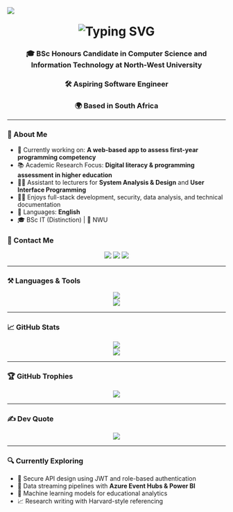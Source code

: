 <img align="left" src="https://visitor-badge.laobi.icu/badge?page_id=salimsofinia&right_color=seagreen"/>

<h1 align="center">
  <img src="https://readme-typing-svg.herokuapp.com?font=Fira+Code&size=30&duration=4000&pause=1000&center=true&vCenter=true&width=600&lines=Hi+There!+I'm+Salim+👋;Welcome+to+my+GitHub+profile!;" alt="Typing SVG">
</h1>

<h3 align="center">
🎓 BSc Honours Candidate in Computer Science and Information Technology at North-West University  
</h3>
<h3 align="center">
🛠️ Aspiring Software Engineer 
</h3>
<h3 align="center">
🌍 Based in South Africa
</h3>

---

### 🧠 About Me

- 🔭 Currently working on: **A web-based app to assess first-year programming competency**
- 📚 Academic Research Focus: **Digital literacy & programming assessment in higher education**
- 🧑‍🏫 Assistant to lecturers for **System Analysis & Design** and **User Interface Programming**
- 👨‍💻 Enjoys full-stack development, security, data analysis, and technical documentation
- 💬 Languages: **English**
- 🎓 BSc IT (Distinction) | 📍 NWU

### 💼 Contact Me

<div align="center">
  <a href="mailto:salimsofinia01719@gmail.com"><img src="https://skillicons.dev/icons?i=gmail" /></a>
  <a href="https://www.linkedin.com/in/salimsofinia"><img src="https://skillicons.dev/icons?i=linkedin" /></a>
  <a href="https://github.com/salimsofinia"><img src="https://skillicons.dev/icons?i=github" /></a>
</div>

---

### ⚒️ Languages & Tools

<div align="center">
  <img src="https://skillicons.dev/icons?i=java,python,c,cs,html,css,javascript,nodejs,react,matlab,firebase,supabase,mongodb,azure,git,github,vscode,visualstudio" />
  <br/>
  <img src="https://skillicons.dev/icons?i=postman,express,vercel,anaconda" />
</div>

---

### 📈 GitHub Stats

<div align="center">
  <img src="https://github-readme-stats.vercel.app/api/top-langs/?username=salimsofinia&layout=compact&theme=radical" />
  <br/>
  <img src="https://github-readme-stats.vercel.app/api?username=salimsofinia&show_icons=true&theme=radical" />
</div>

---

### 🏆 GitHub Trophies

<p align="center">
  <img src="https://github-profile-trophy.vercel.app/?username=salimsofinia&theme=radical&margin-w=5&no-frame=true" />
</p>

---

### ✍️ Dev Quote

<p align="center">
  <img src="https://quotes-github-readme.vercel.app/api?type=horizontal&theme=radical" />
</p>

---

### 🔍 Currently Exploring

- 🔐 Secure API design using JWT and role-based authentication
- 🧪 Data streaming pipelines with **Azure Event Hubs & Power BI**
- 🤖 Machine learning models for educational analytics
- 📈 Research writing with Harvard-style referencing
